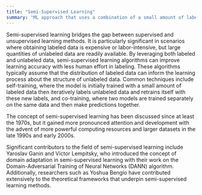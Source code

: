 ```yaml
---
title: "Semi-Supervised Learning"
summary: "ML approach that uses a combination of a small amount of labeled data and a large amount of unlabeled data for training models."
---
```

Semi-supervised learning bridges the gap between supervised and unsupervised learning methods. It is particularly significant in scenarios where obtaining labeled data is expensive or labor-intensive, but large quantities of unlabeled data are readily available. By leveraging both labeled and unlabeled data, semi-supervised learning algorithms can improve learning accuracy with less human effort in labeling. These algorithms typically assume that the distribution of labeled data can inform the learning process about the structure of unlabeled data. Common techniques include self-training, where the model is initially trained with a small amount of labeled data then iteratively labels unlabeled data and retrains itself with these new labels, and co-training, where two models are trained separately on the same data and then make predictions together.

The concept of semi-supervised learning has been discussed since at least the 1970s, but it gained more pronounced attention and development with the advent of more powerful computing resources and larger datasets in the late 1990s and early 2000s.

Significant contributors to the field of semi-supervised learning include Yaroslav Ganin and Victor Lempitsky, who introduced the concept of domain adaptation in semi-supervised learning with their work on the Domain-Adversarial Training of Neural Networks (DANN) algorithm. Additionally, researchers such as Yoshua Bengio have contributed extensively to the theoretical frameworks that underpin semi-supervised learning methods.

